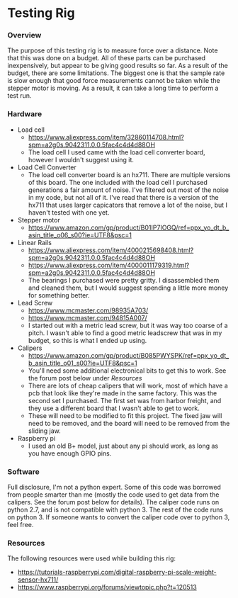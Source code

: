 # Testing Rig

### Overview

The purpose of this testing rig is to measure force over a distance.
Note that this was done on a budget.  All of these parts can be purchased inexpensively, but appear to be giving good results so far.  As a result of the budget, there are some limitations.  The biggest one is that the sample rate is slow enough that good force measurements cannot be taken while the stepper motor is moving.  As a result, it can take a long time to perform a test run.

### Hardware

* Load cell
	* https://www.aliexpress.com/item/32860114708.html?spm=a2g0s.9042311.0.0.5fac4c4d4d88OH
	* The load cell I used came with the load cell converter board, however I wouldn't suggest using it.
* Load Cell Converter
	* The load cell converter board is an hx711.  There are multiple versions of this board.  The one included with the load cell I purchased generations a fair amount of noise.  I've filtered out most of the noise in my code, but not all of it.  I've read that there is a version of the hx711 that uses larger capicators that remove a lot of the noise, but I haven't tested with one yet.
* Stepper motor
	* https://www.amazon.com/gp/product/B01IP7IOGQ/ref=ppx_yo_dt_b_asin_title_o06_s00?ie=UTF8&psc=1
* Linear Rails
	* https://www.aliexpress.com/item/4000215698408.html?spm=a2g0s.9042311.0.0.5fac4c4d4d88OH
	* https://www.aliexpress.com/item/4000011179319.html?spm=a2g0s.9042311.0.0.5fac4c4d4d88OH
	* The bearings I purchased were pretty gritty.  I disassembled them and cleaned them, but I would suggest spending a little more money for something better.
* Lead Screw
	* https://www.mcmaster.com/98935A703/
	* https://www.mcmaster.com/94815A007/
	* I started out with a metric lead screw, but it was way too coarse of a pitch.  I wasn't able to find a good metric leadscrew that was in my budget, so this is what I ended up using.
* Calipers
	* https://www.amazon.com/gp/product/B085PWYSPK/ref=ppx_yo_dt_b_asin_title_o01_s00?ie=UTF8&psc=1
	* You'll need some additional electronical bits to get this to work.  See the forum post below under *Resources*
	* There are lots of cheap calipers that will work, most of which have a pcb that look like they're made in the same factory.  This was the second set I purchased.  The first set was from harbor freight, and they use a different board that I wasn't able to get to work.
	* These will need to be modified to fit this project.  The fixed jaw will need to be removed, and the board will need to be removed from the sliding jaw.
* Raspberry pi
	* I used an old B+ model, just about any pi should work, as long as you have enough GPIO pins.

### Software

Full disclosure, I'm not a python expert.  Some of this code was borrowed from people smarter than me (mostly the code used to get data from the calipers.  See the forum post below for details).  The caliper code runs on python 2.7, and is not compatible with python 3.  The rest of the code runs on python 3.  If someone wants to convert the caliper code over to python 3, feel free.

### Resources

The following resources were used while building this rig:

* https://tutorials-raspberrypi.com/digital-raspberry-pi-scale-weight-sensor-hx711/
* https://www.raspberrypi.org/forums/viewtopic.php?t=120513